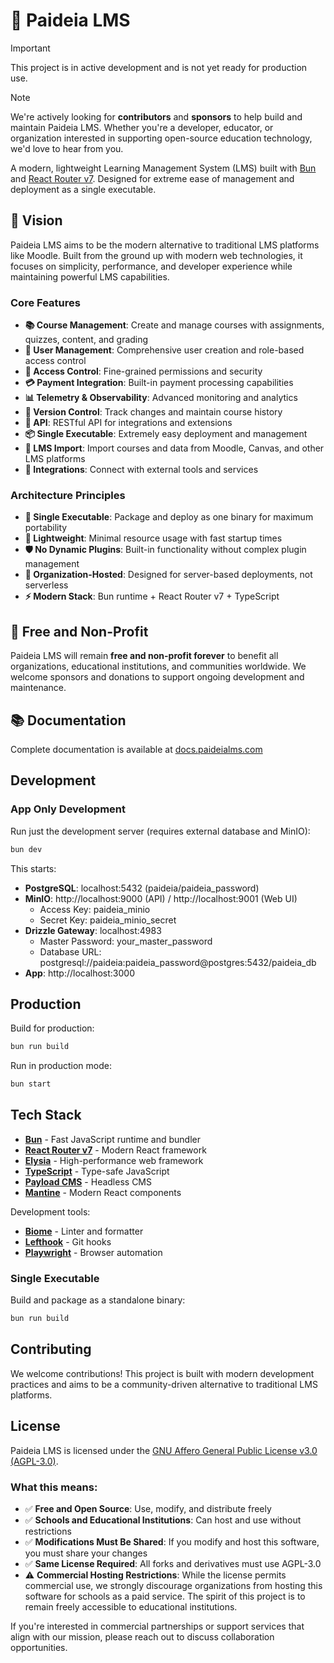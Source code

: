 # 🌿 Paideia LMS

> [!IMPORTANT] 
> This project is in active development and is not yet ready for production use.

> [!NOTE] 
> We're actively looking for **contributors** and **sponsors** to help build and maintain Paideia LMS. Whether you're a developer, educator, or organization interested in supporting open-source education technology, we'd love to hear from you.

A modern, lightweight Learning Management System (LMS) built with [Bun](https://bun.sh) and [React Router v7](https://reactrouter.com/). Designed for extreme ease of management and deployment as a single executable.

## 🎯 Vision

Paideia LMS aims to be the modern alternative to traditional LMS platforms like Moodle. Built from the ground up with modern web technologies, it focuses on simplicity, performance, and developer experience while maintaining powerful LMS capabilities.

### Core Features

- **📚 Course Management**: Create and manage courses with assignments, quizzes, content, and grading
- **👥 User Management**: Comprehensive user creation and role-based access control
- **🔐 Access Control**: Fine-grained permissions and security
- **💳 Payment Integration**: Built-in payment processing capabilities
- **📊 Telemetry & Observability**: Advanced monitoring and analytics
- **🔄 Version Control**: Track changes and maintain course history
- **🔌 API**: RESTful API for integrations and extensions
- **📦 Single Executable**: Extremely easy deployment and management
- **🔄 LMS Import**: Import courses and data from Moodle, Canvas, and other LMS platforms
- **🔗 Integrations**: Connect with external tools and services

### Architecture Principles

- **🚀 Single Executable**: Package and deploy as one binary for maximum portability
- **🐰 Lightweight**: Minimal resource usage with fast startup times
- **🛡️ No Dynamic Plugins**: Built-in functionality without complex plugin management
- **🏢 Organization-Hosted**: Designed for server-based deployments, not serverless
- **⚡ Modern Stack**: Bun runtime + React Router v7 + TypeScript

## 💝 Free and Non-Profit

Paideia LMS will remain **free and non-profit forever** to benefit all organizations, educational institutions, and communities worldwide. We welcome sponsors and donations to support ongoing development and maintenance.

## 📚 Documentation

Complete documentation is available at [docs.paideialms.com](https://docs.paideialms.com)

## Development

### App Only Development

Run just the development server (requires external database and MinIO):


```sh
bun dev
```

This starts:
- **PostgreSQL**: localhost:5432 (paideia/paideia_password)
- **MinIO**: http://localhost:9000 (API) / http://localhost:9001 (Web UI)
  - Access Key: paideia_minio
  - Secret Key: paideia_minio_secret
- **Drizzle Gateway**: localhost:4983
  - Master Password: your_master_password
  - Database URL: postgresql://paideia:paideia_password@postgres:5432/paideia_db
- **App**: http://localhost:3000

## Production

Build for production:

```sh
bun run build
```

Run in production mode:

```sh
bun start
```

## Tech Stack

- **[Bun](https://bun.sh)** - Fast JavaScript runtime and bundler
- **[React Router v7](https://reactrouter.com/)** - Modern React framework
- **[Elysia](https://elysiajs.com)** - High-performance web framework
- **[TypeScript](https://typescriptlang.org/)** - Type-safe JavaScript
- **[Payload CMS](https://payloadcms.com/)** - Headless CMS
- **[Mantine](https://mantine.dev/)** - Modern React components

Development tools:
- **[Biome](https://biomejs.dev/)** - Linter and formatter
- **[Lefthook](https://lefthook.dev/)** - Git hooks
- **[Playwright](https://playwright.dev/)** - Browser automation

### Single Executable

Build and package as a standalone binary:

```sh
bun run build
```

## Contributing

We welcome contributions! This project is built with modern development practices and aims to be a community-driven alternative to traditional LMS platforms.

## License

Paideia LMS is licensed under the [GNU Affero General Public License v3.0 (AGPL-3.0)](LICENSE).

### What this means:

- ✅ **Free and Open Source**: Use, modify, and distribute freely
- ✅ **Schools and Educational Institutions**: Can host and use without restrictions
- ✅ **Modifications Must Be Shared**: If you modify and host this software, you must share your changes
- ✅ **Same License Required**: All forks and derivatives must use AGPL-3.0
- ⚠️ **Commercial Hosting Restrictions**: While the license permits commercial use, we strongly discourage organizations from hosting this software for schools as a paid service. The spirit of this project is to remain freely accessible to educational institutions.

If you're interested in commercial partnerships or support services that align with our mission, please reach out to discuss collaboration opportunities.
